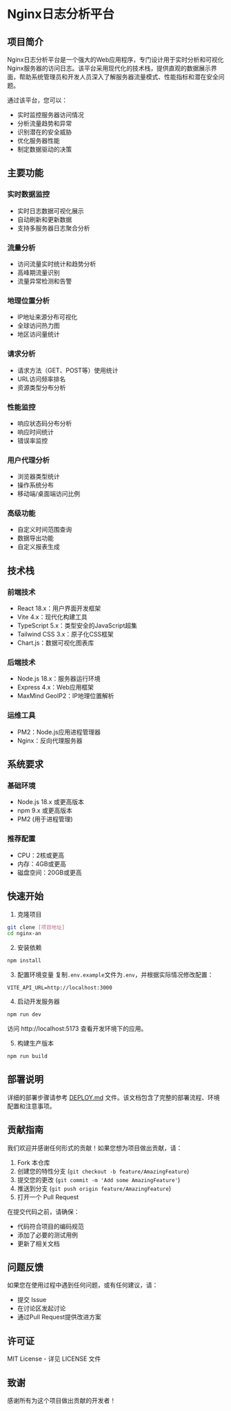 # Nginx日志分析平台

## 项目简介

Nginx日志分析平台是一个强大的Web应用程序，专门设计用于实时分析和可视化Nginx服务器的访问日志。该平台采用现代化的技术栈，提供直观的数据展示界面，帮助系统管理员和开发人员深入了解服务器流量模式、性能指标和潜在安全问题。

通过该平台，您可以：
- 实时监控服务器访问情况
- 分析流量趋势和异常
- 识别潜在的安全威胁
- 优化服务器性能
- 制定数据驱动的决策

## 主要功能

### 实时数据监控
- 实时日志数据可视化展示
- 自动刷新和更新数据
- 支持多服务器日志聚合分析

### 流量分析
- 访问流量实时统计和趋势分析
- 高峰期流量识别
- 流量异常检测和告警

### 地理位置分析
- IP地址来源分布可视化
- 全球访问热力图
- 地区访问量统计

### 请求分析
- 请求方法（GET、POST等）使用统计
- URL访问频率排名
- 资源类型分布分析

### 性能监控
- 响应状态码分布分析
- 响应时间统计
- 错误率监控

### 用户代理分析
- 浏览器类型统计
- 操作系统分布
- 移动端/桌面端访问比例

### 高级功能
- 自定义时间范围查询
- 数据导出功能
- 自定义报表生成

## 技术栈

### 前端技术
- React 18.x：用户界面开发框架
- Vite 4.x：现代化构建工具
- TypeScript 5.x：类型安全的JavaScript超集
- Tailwind CSS 3.x：原子化CSS框架
- Chart.js：数据可视化图表库

### 后端技术
- Node.js 18.x：服务器运行环境
- Express 4.x：Web应用框架
- MaxMind GeoIP2：IP地理位置解析

### 运维工具
- PM2：Node.js应用进程管理器
- Nginx：反向代理服务器

## 系统要求

### 基础环境
- Node.js 18.x 或更高版本
- npm 9.x 或更高版本
- PM2 (用于进程管理)

### 推荐配置
- CPU：2核或更高
- 内存：4GB或更高
- 磁盘空间：20GB或更高

## 快速开始

1. 克隆项目
```bash
git clone [项目地址]
cd nginx-an
```

2. 安装依赖
```bash
npm install
```

3. 配置环境变量
复制`.env.example`文件为`.env`，并根据实际情况修改配置：
```
VITE_API_URL=http://localhost:3000
```

4. 启动开发服务器
```bash
npm run dev
```
访问 http://localhost:5173 查看开发环境下的应用。

5. 构建生产版本
```bash
npm run build
```

## 部署说明
详细的部署步骤请参考 [DEPLOY.md](DEPLOY.md) 文件。该文档包含了完整的部署流程、环境配置和注意事项。

## 贡献指南
我们欢迎并感谢任何形式的贡献！如果您想为项目做出贡献，请：

1. Fork 本仓库
2. 创建您的特性分支 (`git checkout -b feature/AmazingFeature`)
3. 提交您的更改 (`git commit -m 'Add some AmazingFeature'`)
4. 推送到分支 (`git push origin feature/AmazingFeature`)
5. 打开一个 Pull Request

在提交代码之前，请确保：
- 代码符合项目的编码规范
- 添加了必要的测试用例
- 更新了相关文档

## 问题反馈
如果您在使用过程中遇到任何问题，或有任何建议，请：
- 提交 Issue
- 在讨论区发起讨论
- 通过Pull Request提供改进方案

## 许可证
MIT License - 详见 LICENSE 文件

## 致谢
感谢所有为这个项目做出贡献的开发者！